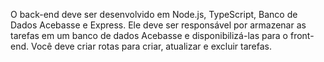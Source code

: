 O back-end deve ser desenvolvido em Node.js, TypeScript, Banco de Dados Acebasse e Express. Ele deve ser responsável por armazenar as tarefas em um banco de dados Acebasse e disponibilizá-las para o front-end. Você deve criar rotas para criar, atualizar e excluir tarefas.